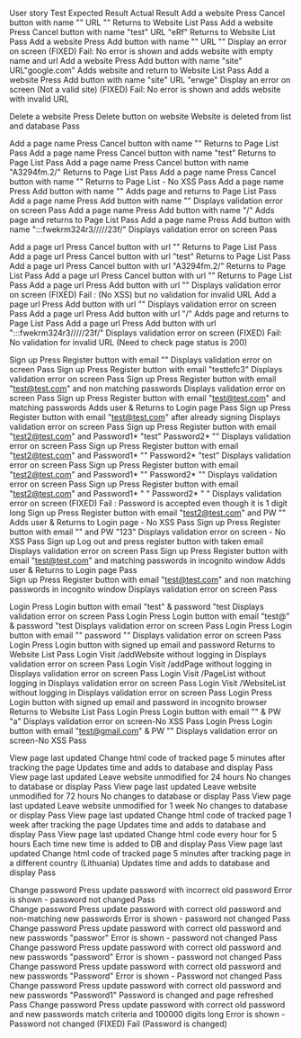 User story		Test						 				  			Expected Result			         Actual Result
Add a website           Press Cancel button with name "" URL ""            				  			Returns to Website List                       Pass
Add a website           Press Cancel button with name "test" URL "eRf"     				  			Returns to Website List                       Pass
Add a website		Press Add button with name "" URL ""           					  			Display an error on screen                    (FIXED) Fail: No error is shown and adds website with empty name and url
Add a website		Press Add button with name "site" URL"google.com"  				  			Adds website and return to Website List       Pass
Add a website           Press Add button with name "site" URL "erwge"      				  			Display an error on screen (Not a valid site) (FIXED) Fail: No error is shown and adds website with invalid URL


Delete a website        Press Delete button on website                     				  			Website is deleted from list and database     Pass


Add a page name         Press Cancel button with name ""                   				  			Returns to Page List                          Pass
Add a page name         Press Cancel button with name "test"               				  			Returns to Page List                          Pass
Add a page name         Press Cancel button with name "A3294fm.2/"        				  			Returns to Page List                          Pass
Add a page name         Press Cancel button with name "<script>alert(document.cookie);</script>"          			Returns to Page List - No XSS                 Pass
Add a page name		Press Add button with name "<script>alert(document.cookie);</script>"             			Adds page and returns to Page List            Pass
Add a page name         Press Add button with name ""                                                     			Displays validation error on screen           Pass
Add a page name         Press Add button with name "/"                                                    			Adds page and returns to Page List            Pass 
Add a page name         Press Add button with name ":::fwekrm324r3/////23f/"                              			Displays validation error on screen           Pass


Add a page url          Press Cancel button with url ""                    				  			Returns to Page List                          Pass
Add a page url          Press Cancel button with url "test"               				  			Returns to Page List                          Pass
Add a page url          Press Cancel button with url "A3294fm.2/"        				  			Returns to Page List                          Pass
Add a page url          Press Cancel button with url "<script>alert(document.cookie);</script>"           			Returns to Page List                          Pass
Add a page url		Press Add button with url  "<script>alert(document.cookie);</script>"             			Displays validation error on screen           (FIXED) Fail : (No XSS) but no validation for invalid URL
Add a page url          Press Add button with url  ""                                                     			Displays validation error on screen           Pass
Add a page url          Press Add button with url  "/"                                                    			Adds page and returns to Page List            Pass 
Add a page url          Press Add button with url  ":::fwekrm324r3/////23f/"                              			Displays validation error on screen           (FIXED) Fail: No validation for invalid URL (Need to check page status is 200)


Sign up                 Press Register button with email ""                                                                    Displays validation error on screen            Pass
Sign up                 Press Register button with email "testtefc3"                                                           Displays validation error on screen            Pass
Sign up                 Press Register button with email "test@test.com" and non matching passwords                            Displays validation error on screen            Pass
Sign up                 Press Register button with email "test@test.com" and matching passwords                                Adds user & Returns to Login page              Pass
Sign up                 Press Register button with email "test@test.com" after already signing                                 Displays validation error on screen            Pass
Sign up                 Press Register button with email "test2@test.com" and Password1* "test" Password2* ""                    Displays validation error on screen            Pass
Sign up                 Press Register button with email "test2@test.com" and Password1* "" Password2* "test"                    Displays validation error on screen            Pass
Sign up                 Press Register button with email "test2@test.com" and Password1* "" Password2* ""                        Displays validation error on screen            Pass
Sign up                 Press Register button with email "test2@test.com" and Password1* " " Password2* " "                      Displays validation error on screen    (FIXED) Fail : Password is accepted even though it is 1 digit long
Sign up                 Press Register button with email "test2@test.com" and PW "<script>alert(document.cookie);</script>"    Adds user & Returns to Login page - No XSS     Pass
Sign up                 Press Register button with email "<script>alert(document.cookie);</script>" and PW "123"               Displays validation error on screen - No XSS   Pass
Sign up                 Log out and press register button with taken email                                                     Displays validation error on screen            Pass
Sign up                 Press Register button with email "test@test.com" and matching passwords in incognito window            Adds user & Returns to Login page              Pass               
Sign up                 Press Register button with email "test@test.com" and non matching passwords in incognito window        Displays validation error on screen            Pass


Login			Press Login button with email "test" & password "test     		          			Displays validation error on screen	      Pass
Login			Press Login button with email "test@" & password "test    			  			Displays validation error on screen           Pass
Login			Press Login button with email "" password ""					 		 	Displays validation error on screen 	      Pass
Login			Press Login button with signed up email and password                              			Returns to Website List                       Pass
Login			Visit /addWebsite without logging in						  			Displays validation error on screen           Pass
Login			Visit /addPage without logging in						  			Displays validation error on screen           Pass
Login			Visit /PageList without logging in								 	Displays validation error on screen           Pass
Login			Visit /WebsiteList without logging in									Displays validation error on screen           Pass
Login                   Press Login button with signed up email and password in incognito browser         			Returns to Website List                       Pass
Login			Press Login button with email "<script>alert(document.cookie);</script>" & PW "a" 			Displays validation error on screen-No XSS    Pass
Login		        Press Login button with email "test@gmail.com" & PW "<script>alert(document.cookie);</script>"          Displays validation error on screen-No XSS    Pass

View page last updated  Change html code of tracked page 5 minutes after tracking the page                                      Updates time and adds to database and display Pass
View page last updated  Leave website unmodified for 24 hours                                                                   No changes to database or display             Pass
View page last updated  Leave website unmodified for 72 hours                                                                   No changes to database or display             Pass
View page last updated  Leave website unmodified for 1 week                                                                     No changes to database or display             Pass
View page last updated  Change html code of tracked page 1 week after tracking the page                                         Updates time and adds to database and display Pass
View page last updated  Change html code every hour for 5 hours                                                                 Each time new time is added to DB and display Pass
View page last updated  Change html code of tracked page 5 minutes after tracking page in a different country (Lithuania)       Updates time and adds to database and display Pass

Change password         Press update password with incorrect old password                                                       Error is shown - password not changed         Pass        
Change password         Press update password with correct old password and non-matching new passwords                          Error is shown - password not changed         Pass
Change password         Press update password with correct old password and new passwords "passwor"                             Error is shown - password not changed         Pass
Change password         Press update password with correct old password and new passwords "password"                            Error is shown - password not changed         Pass
Change password         Press update password with correct old password and new passwords "Password"                            Error is shown - Password not changed         Pass
Change password         Press update password with correct old password and new passwords "Password1"                           Password is changed and page refreshed        Pass
Change password         Press update password with correct old password and new passwords match criteria and 100000 digits long Error is shown - Password not changed         (FIXED) Fail (Password is changed)

